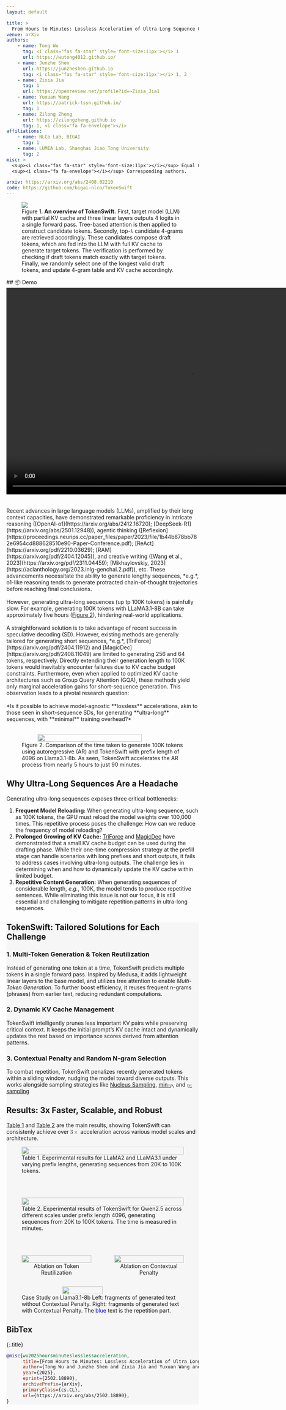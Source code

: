```yaml
---
layout: default

title: > 
  From Hours to Minutes: Lossless Acceleration of Ultra Long Sequence Generation up to 100K Tokens
venue: arXiv
authors:
    - name: Tong Wu
      tag: <i class="fas fa-star" style='font-size:11px'></i> 1
      url: https://wutong4012.github.io/
    - name: Junzhe Shen
      url: https://junzheshen.github.io
      tag: <i class="fas fa-star" style='font-size:11px'></i> 1, 2
    - name: Zixia Jia
      tag: 1
      url: https://openreview.net/profile?id=~Zixia_Jia1
    - name: Yuxuan Wang
      url: https://patrick-tssn.github.io/
      tag: 1
    - name: Zilong Zheng
      url: https://zilongzheng.github.io
      tag: 1, <i class="fa fa-envelope"></i>
affiliations:
    - name: NLCo Lab, BIGAI
      tag: 1
    - name: LUMIA Lab, Shanghai Jiao Tong University
      tag: 2
misc: > 
  <sup><i class="fas fa-star" style='font-size:11px'></i></sup> Equal Contribution.
  <sup><i class="fa fa-envelope"></i></sup> Corresponding authors.

arxiv: https://arxiv.org/abs/2408.02210
code: https://github.com/bigai-nlco/TokenSwift
---
```



<div class="container is-max-desktop">
<div class="hero-body">
<figure class="image" id="framework">
    <img src="{{ '/assets/img/TokenSwift.png' | relative_url }}" />
    <figcaption><span class="dnerf">Figure 1.</span> <b>An overview of TokenSwift.</b> First, target model (LLM) with partial KV cache and three linear layers outputs 4 logits in a single forward pass. Tree-based attention is then applied to construct candidate tokens. Secondly, top-<math><mi>k</mi></math> candidate 4-grams are retrieved accordingly. These candidates compose draft tokens, which are fed into the LLM with full KV cache to generate target tokens. The verification is performed by checking if draft tokens match exactly with target tokens. Finally, we randomly select one of the longest valid draft tokens, and update 4-gram table and KV cache accordingly.</figcaption>
</figure>
</div>
</div>


<section class="section">
    <div class="container is-max-desktop" markdown="1"> 
## 📦 Demo
<div align="center">
<video width="960" height="540" controls>
    <source src="https://github-production-user-asset-6210df.s3.amazonaws.com/41939510/416952418-5094fca7-0b12-470c-a7b6-456d254855d1.mp4?X-Amz-Algorithm=AWS4-HMAC-SHA256&X-Amz-Credential=AKIAVCODYLSA53PQK4ZA%2F20250226%2Fus-east-1%2Fs3%2Faws4_request&X-Amz-Date=20250226T030956Z&X-Amz-Expires=300&X-Amz-Signature=2fde28571d56d27f4c573da5599337b3bf90ea0d8afefc93dee3c1486c9473b2&X-Amz-SignedHeaders=host" type="video/mp4">
    Your browser does not support the video tag.
</video>
</div>
<br/>
<br/>
Recent advances in large language models (LLMs), amplified by their long context capacities, have demonstrated remarkable proficiency in intricate reasoning ([OpenAI-o1](https://arxiv.org/abs/2412.16720); [DeepSeek-R1](https://arxiv.org/abs/2501.12948)), agentic thinking ([Reflexion](https://proceedings.neurips.cc/paper_files/paper/2023/file/1b44b878bb782e6954cd888628510e90-Paper-Conference.pdf); [ReAct](https://arxiv.org/pdf/2210.03629); [RAM](https://arxiv.org/pdf/2404.12045)), and creative writing ([Wang et al., 2023](https://arxiv.org/pdf/2311.04459); [Mikhaylovskiy, 2023](https://aclanthology.org/2023.inlg-genchal.2.pdf)), etc. These advancements necessitate the ability to generate lengthy sequences, *e.g.*, o1-like reasoning tends to generate protracted chain-of-thought trajectories before reaching final conclusions.
<br/>
<br/>
However, generating ultra-long sequences (up tp 100K tokens) is painfully slow. For example, generating 100K tokens with LLaMA3.1-8B can take approximately five hours (<a href="#speed">Figure 2</a>), hindering real-world applications.
<br/>
<br/>
A straightforward solution is to take advantage of recent success in speculative decoding (SD). However, existing methods are generally tailored for generating short sequences, *e.g.*, [TriForce](https://arxiv.org/pdf/2404.11912) and [MagicDec](https://arxiv.org/pdf/2408.11049) are limited to generating 256 and 64 tokens, respectively. Directly extending their generation length to 100K tokens would inevitably encounter failures due to KV cache budget constraints. Furthermore, even when applied to optimized KV cache architectures such as Group Query Attention (GQA), these methods yield only marginal acceleration gains for short-sequence generation. This observation leads to a pivotal research question:
<br/>
<br/>
*Is it possible to achieve model-agnostic **lossless** accelerations, akin to those seen in short-sequence SDs, for generating **ultra-long** sequences, with **minimal** training overhead?*
<br/>
<br/>
<figure class="image" style="display: flex; justify-content: center; align-items: center; flex-direction: column;" id="speed">
  <img src="{{ '/assets/img/speed.png' | relative_url }}" style="width: 80%; max-width: 600px; height: auto"/>
  <figcaption><span class="dnerf">Figure 2.</span> Comparison of the time taken to generate 100K tokens using autoregressive (AR) and TokenSwift with prefix length of 4096 on Llama3.1-8b. As seen, TokenSwift accelerates the AR process from nearly 5 hours to just 90 minutes.</figcaption>
</figure>

## Why Ultra-Long Sequences Are a Headache
Generating ultra-long sequences exposes three critical bottlenecks:

1. **Frequent Model Reloading:** When generating  ultra-long sequence, such as 100K tokens, the GPU must reload the model weights over 100,000 times. This repetitive process poses the challenge: How can we reduce the frequency of model reloading?
2. **Prolonged Growing of KV Cache:** [TriForce](https://arxiv.org/pdf/2404.11912) and [MagicDec](https://arxiv.org/pdf/2408.11049) have demonstrated that a small KV cache budget can be used during the drafting phase. While their one-time compression strategy at the prefill stage can handle scenarios with long prefixes and short outputs, it fails to address cases involving ultra-long outputs. The challenge lies in determining when and how to dynamically update the KV cache within limited budget.
3. **Repetitive Content Generation:** When generating sequences of considerable length, *e.g.*, 100K, the model tends to produce repetitive sentences. While eliminating this issue is not our focus, it is still essential and challenging to mitigate repetition patterns in ultra-long sequences.

</div>
</section>

<section class="section" style="background-color:#efeff081" >
    <div class="container is-max-desktop" markdown="1">


## TokenSwift: Tailored Solutions for Each Challenge
### **1. Multi-Token Generation & Token Reutilization**
Instead of generating one token at a time, TokenSwift predicts multiple tokens in a single forward pass. Inspired by Medusa, it adds lightweight linear layers to the base model, and utilizes tree attention to enable *Multi-Token Generation*. To further boost efficiency, it reuses frequent n-grams (phrases) from earlier text, reducing redundant computations.
### **2. Dynamic KV Cache Management**
TokenSwift intelligently prunes less important KV pairs while preserving critical context. It keeps the initial prompt’s KV cache intact and dynamically updates the rest based on importance scores derived from attention patterns.
### **3. Contextual Penalty and Random N-gram Selection**
To combat repetition, TokenSwift penalizes recently generated tokens within a sliding window, nudging the model toward diverse outputs. This works alongside sampling strategies like [Nucleus Sampling](https://arxiv.org/pdf/1904.09751), [min-<math><mi>p</mi></math>](https://arxiv.org/pdf/2407.01082), and [<math xmlns="http://www.w3.org/1998/Math/MathML"><mi>η</mi></math>-sampling](https://arxiv.org/pdf/2210.15191)

## Results: 3x Faster, Scalable, and Robust
<a href="#table1">Table 1</a> and <a href="#table2">Table 2</a> are the main results, showing TokenSwift can consistenly achieve over <math xmlns="http://www.w3.org/1998/Math/MathML"><mn>3</mn>  <mo>×</mo></math> acceleration across various model scales and architecture.
<figure class="image" style="display: flex; justify-content: center; align-items: center; flex-direction: column;" id="table1">
  <img src="{{ '/assets/img/table1.png' | relative_url }}" style="width: 100%; max-width: 1000px; height: auto"/>
  <figcaption><span class="dnerf">Table 1.</span> Experimental results for LLaMA2 and LLaMA3.1 under varying prefix lengths, generating sequences from 20K to 100K tokens.</figcaption>
</figure>
<br/>
<br/>
<figure class="image" style="display: flex; justify-content: center; align-items: center; flex-direction: column;" id="table2">
  <img src="{{ '/assets/img/table2.png' | relative_url }}" style="width: 100%; max-width: 1000px; height: auto"/>
  <figcaption><span class="dnerf">Table 2.</span> Experimental results of TokenSwift for Qwen2.5 across different scales under prefix length 4096, generating sequences from 20K to 100K tokens. The time is measured in minutes. </figcaption>
</figure>
<br/>
<br/>

<div style="display: flex; justify-content: center; align-items: flex-start;">
  <figure class="image" style="display: flex; flex-direction: column; margin-right: 20px; text-align: center">
    <img src="{{ '/assets/img/abl_ngram.png' | relative_url }}" style="width: 100%; max-width: 1000px; height: auto"/>
    <figcaption>Ablation on Token Reutilization </figcaption>
  </figure>
  <figure class="image" style="display: flex; flex-direction: column; text-align: center">
    <img src="{{ '/assets/img/abl_penalty.png' | relative_url }}" style="width: 100%; max-width: 1000px; height: auto"/>
    <figcaption>Ablation on Contextual Penalty </figcaption>
  </figure>
</div>


<figure class="image" style="display: flex; justify-content: center; align-items: center; flex-direction: column;" id="case">
  <img src="{{ '/assets/img/case.png' | relative_url }}" style="width: 50%; max-width: 1000px; height: auto"/>
  <figcaption><span class="dnerf">Case Study on Llama3.1-8b</span> Left: fragments of generated text without Contextual Penalty. Right: fragments of generated text with Contextual Penalty. The <span style="color: blue">blue</span> text is the repetition part. </figcaption>
</figure>

## BibTex
{:.title}

```bibtex
@misc{wu2025hoursminuteslosslessacceleration,
      title={From Hours to Minutes: Lossless Acceleration of Ultra Long Sequence Generation up to 100K Tokens}, 
      author={Tong Wu and Junzhe Shen and Zixia Jia and Yuxuan Wang and Zilong Zheng},
      year={2025},
      eprint={2502.18890},
      archivePrefix={arXiv},
      primaryClass={cs.CL},
      url={https://arxiv.org/abs/2502.18890}, 
}
```

</div>
</section>
